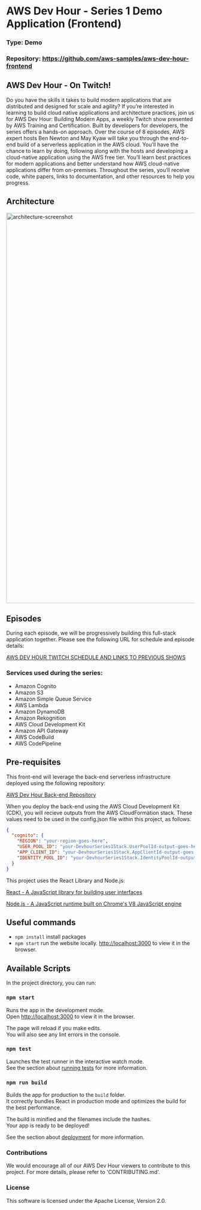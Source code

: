 # AWS Dev Hour - Series 1 Demo Application (Frontend)
### Type: Demo
### Repository:  https://github.com/aws-samples/aws-dev-hour-frontend

## AWS Dev Hour - On Twitch!
Do you have the skills it takes to build modern applications that are distributed and designed for scale and agility? If you’re interested in learning to build cloud native applications and architecture practices, join us for AWS Dev Hour: Building Modern Apps, a weekly Twitch show presented by AWS Training and Certification. Built by developers for developers, the series offers a hands-on approach. Over the course of 8 episodes, AWS expert hosts Ben Newton and May Kyaw will take you through the end-to-end build of a serverless application in the AWS cloud. You’ll have the chance to learn by doing, following along with the hosts and developing a cloud-native application using the AWS free tier. You’ll learn best practices for modern applications and better understand how AWS cloud-native applications differ from on-premises. Throughout the series, you’ll receive code, white papers, links to documentation, and other resources to help you progress. 


## Architecture
<img width="1042" alt="architecture-screenshot" src="https://awsdevhour.s3-accelerate.amazonaws.com/architecture.jpg">

## Episodes

During each episode, we will be progressively building this full-stack application together. Please see the following URL for schedule and episode details: 

[AWS DEV HOUR TWITCH SCHEDULE AND LINKS TO PREVIOUS SHOWS](https://pages.awscloud.com/traincert-twitch-dev-hour?sc_icampaign=event_twitch_devhour_launch_hosts&sc_channel=sm)


### Services used during the series:

- Amazon Cognito
- Amazon S3
- Amazon Simple Queue Service
- AWS Lambda
- Amazon DynamoDB
- Amazon Rekognition
- AWS Cloud Development Kit
- Amazon API Gateway
- AWS CodeBuild
- AWS CodePipeline

## Pre-requisites

This front-end will leverage the back-end serverless infrastructure deployed using the following repository:

[AWS Dev Hour Back-end Repository](https://github.com/aws-samples/aws-dev-hour-frontend)

When you deploy the back-end using the AWS Cloud Development Kit (CDK), you will recieve outputs from the AWS CloudFormation stack. These values need to be used in the config.json file within this project, as follows.

```json
{
  "cognito": {
    "REGION": "your-region-goes-here",
    "USER_POOL_ID": "your-DevhourSeries1Stack.UserPoolId-output-goes-here",
    "APP_CLIENT_ID": "your-DevhourSeries1Stack.AppClientId-output-goes-here",
    "IDENTITY_POOL_ID": "your-DevhourSeries1Stack.IdentityPoolId-output-goes-here"
  }
}
```

This project uses the React Library and Node.js:

[React - A JavaScript library for building user interfaces](https://reactjs.org/docs/getting-started.html)

[Node.js - A JavaScript runtime built on Chrome's V8 JavaScript engine](https://nodejs.org/)

## Useful commands

 * `npm install`     install packages
 * `npm start`       run the website locally. [http://localhost:3000](http://localhost:3000) to view it in the browser.

## Available Scripts

In the project directory, you can run:

### `npm start`

Runs the app in the development mode.<br>
Open [http://localhost:3000](http://localhost:3000) to view it in the browser.

The page will reload if you make edits.<br>
You will also see any lint errors in the console.

### `npm test`

Launches the test runner in the interactive watch mode.<br>
See the section about [running tests](https://facebook.github.io/create-react-app/docs/running-tests) for more information.

### `npm run build`

Builds the app for production to the `build` folder.<br>
It correctly bundles React in production mode and optimizes the build for the best performance.

The build is minified and the filenames include the hashes.<br>
Your app is ready to be deployed!

See the section about [deployment](https://facebook.github.io/create-react-app/docs/deployment) for more information.

### Contributions

We would encourage all of our AWS Dev Hour viewers to contribute to this project. For more details, please refer to 'CONTRIBUTING.md'.

### License

This software is licensed under the Apache License, Version 2.0.
